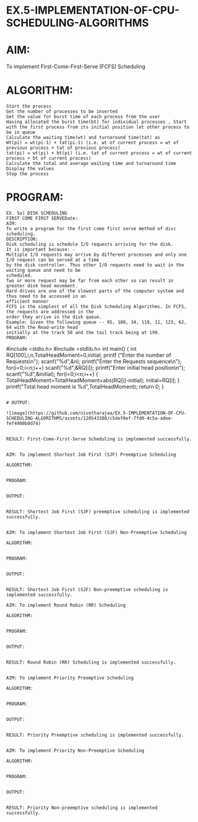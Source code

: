 # EX.5-IMPLEMENTATION-OF-CPU-SCHEDULING-ALGORITHMS

# AIM:
To implement First-Come-First-Serve (FCFS) Scheduling

# ALGORITHM:

    Start the process
    Get the number of processes to be inserted
    Get the value for burst time of each process from the user
    Having allocated the burst time(bt) for individual processes , Start with the first process from its initial position let other process to be in queue
    Calculate the waiting time(wt) and turnaround time(tat) as
    Wt(pi) = wt(pi-1) + tat(pi-1) (i.e. wt of current process = wt of previous process + tat of previous process)
    tat(pi) = wt(pi) + bt(pi) (i.e. tat of current process = wt of current process + bt of current process)
    Calculate the total and average waiting time and turnaround time
    Display the values
    Stop the process

# PROGRAM:
```
EX. 5a) DISK SCHEDULING
FIRST COME FIRST SERVEDate:
AIM:
To write a program for the first come first serve method of disc scheduling.
DESCRIPTION:
Disk scheduling is schedule I/O requests arriving for the disk.
It is important because: -
Multiple I/O requests may arrive by different processes and only one I/O request can be served at a time
by the disk controller. Thus other I/O requests need to wait in the waiting queue and need to be
scheduled.
Two or more request may be far from each other so can result in greater disk head movement.
Hard drives are one of the slowest parts of the computer system and thus need to be accessed in an
efficient manner
FCFS is the simplest of all the Disk Scheduling Algorithms. In FCFS, the requests are addressed in the
order they arrive in the disk queue.
Example: Given the following queue -- 95, 180, 34, 119, 11, 123, 62, 64 with the Read-write head
initially at the track 50 and the tail track being at 199.
PROGRAM:
```
#include <stdio.h>
#include <stdlib.h>
int main()
{
int RQ[100],i,n,TotalHeadMoment=0,initial;
printf ("Enter the number of Requests\n");
scanf("%d",&n);
printf("Enter the Requests sequence\n");
for(i=0;i<n;i++)
scanf("%d",&RQ[i]);
printf("Enter initial head position\n");
scanf("%d",&initial);
for(i=0;i<n;i++)
{
TotalHeadMoment=TotalHeadMoment+abs(RQ[i]-initial);
initial=RQ[i];
}
printf("Total head moment is %d",TotalHeadMoment);
return 0;
}
```

# OUTPUT:

![image](https://github.com/nivetharajaa/EX.5-IMPLEMENTATION-OF-CPU-SCHEDULING-ALGORITHMS/assets/120543388/c5def0ef-7fd0-4c5a-adee-fef4900b0d74)


RESULT: First-Come-First-Serve Scheduling is implemented successfully.


AIM: To implement Shortest Job First (SJF) Preemptive Scheduling

ALGORITHM:


PROGRAM:


OUTPUT:


RESULT: Shortest Job First (SJF) preemptive scheduling is implemented successfully.


AIM: To implement Shortest Job First (SJF) Non-Preemptive Scheduling

ALGORITHM:


PROGRAM:


OUTPUT:


RESULT: Shortest Job First (SJF) Non-preemptive scheduling is implemented successfully.

AIM: To implement Round Robin (RR) Scheduling

ALGORITHM:


PROGRAM:


OUTPUT:


RESULT: Round Robin (RR) Scheduling is implemented successfully.


AIM: To implement Priority Preemptive Scheduling

ALGORITHM:


PROGRAM:


OUTPUT:


RESULT: Priority Preemptive scheduling is implemented successfully.


AIM: To implement Priority Non-Preemptive Scheduling

ALGORITHM:


PROGRAM:


OUTPUT:


RESULT: Priority Non-preemptive scheduling is implemented successfully.

